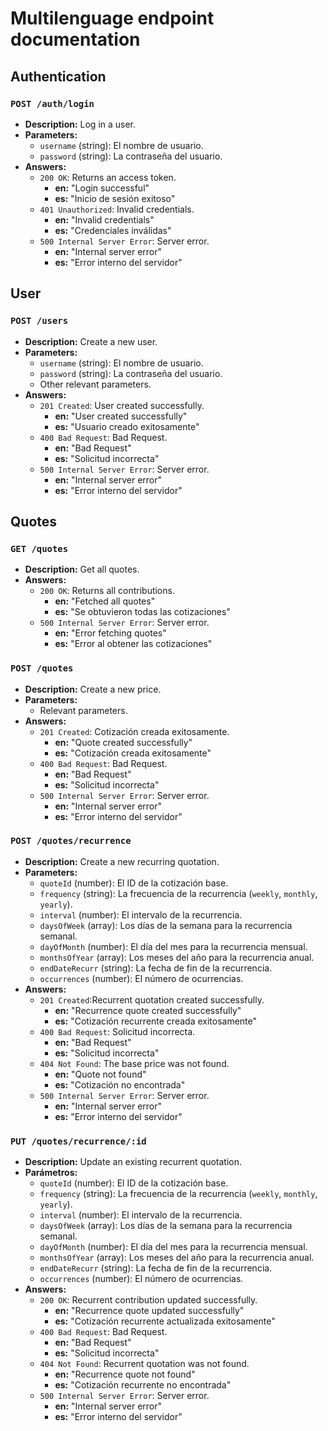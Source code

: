 # Multilenguage endpoint documentation

## Authentication

### `POST /auth/login`

- **Description:** Log in a user.
- **Parameters:**
  - `username` (string): El nombre de usuario.
  - `password` (string): La contraseña del usuario.
- **Answers:**
  - `200 OK`: Returns an access token.
    - **en:** "Login successful"
    - **es:** "Inicio de sesión exitoso"
  - `401 Unauthorized`: Invalid credentials.
    - **en:** "Invalid credentials"
    - **es:** "Credenciales inválidas"
  - `500 Internal Server Error`: Server error.
    - **en:** "Internal server error"
    - **es:** "Error interno del servidor"

## User

### `POST /users`

- **Description:** Create a new user.
- **Parameters:**
  - `username` (string): El nombre de usuario.
  - `password` (string): La contraseña del usuario.
  - Other relevant parameters.
- **Answers:**
  - `201 Created`: User created successfully.
    - **en:** "User created successfully"
    - **es:** "Usuario creado exitosamente"
  - `400 Bad Request`: Bad Request.
    - **en:** "Bad Request"
    - **es:** "Solicitud incorrecta"
  - `500 Internal Server Error`: Server error.
    - **en:** "Internal server error"
    - **es:** "Error interno del servidor"

## Quotes

### `GET /quotes`

- **Description:** Get all quotes.
- **Answers:**
  - `200 OK`: Returns all contributions.
    - **en:** "Fetched all quotes"
    - **es:** "Se obtuvieron todas las cotizaciones"
  - `500 Internal Server Error`: Server error.
    - **en:** "Error fetching quotes"
    - **es:** "Error al obtener las cotizaciones"

### `POST /quotes`

- **Description:** Create a new price.
- **Parameters:**
  - Relevant parameters.
- **Answers:**
  - `201 Created`: Cotización creada exitosamente.
    - **en:** "Quote created successfully"
    - **es:** "Cotización creada exitosamente"
  - `400 Bad Request`: Bad Request.
    - **en:** "Bad Request"
    - **es:** "Solicitud incorrecta"
  - `500 Internal Server Error`: Server error.
    - **en:** "Internal server error"
    - **es:** "Error interno del servidor"

### `POST /quotes/recurrence`

- **Description:** Create a new recurring quotation.
- **Parameters:**
  - `quoteId` (number): El ID de la cotización base.
  - `frequency` (string): La frecuencia de la recurrencia (`weekly`, `monthly`, `yearly`).
  - `interval` (number): El intervalo de la recurrencia.
  - `daysOfWeek` (array): Los días de la semana para la recurrencia semanal.
  - `dayOfMonth` (number): El día del mes para la recurrencia mensual.
  - `monthsOfYear` (array): Los meses del año para la recurrencia anual.
  - `endDateRecurr` (string): La fecha de fin de la recurrencia.
  - `occurrences` (number): El número de ocurrencias.
- **Answers:**
  - `201 Created`:Recurrent quotation created successfully.
    - **en:** "Recurrence quote created successfully"
    - **es:** "Cotización recurrente creada exitosamente"
  - `400 Bad Request`: Solicitud incorrecta.
    - **en:** "Bad Request"
    - **es:** "Solicitud incorrecta"
  - `404 Not Found`: The base price was not found.
    - **en:** "Quote not found"
    - **es:** "Cotización no encontrada"
  - `500 Internal Server Error`: Server error.
    - **en:** "Internal server error"
    - **es:** "Error interno del servidor"

### `PUT /quotes/recurrence/:id`

- **Description:** Update an existing recurrent quotation.
- **Parámetros:**
  - `quoteId` (number): El ID de la cotización base.
  - `frequency` (string): La frecuencia de la recurrencia (`weekly`, `monthly`, `yearly`).
  - `interval` (number): El intervalo de la recurrencia.
  - `daysOfWeek` (array): Los días de la semana para la recurrencia semanal.
  - `dayOfMonth` (number): El día del mes para la recurrencia mensual.
  - `monthsOfYear` (array): Los meses del año para la recurrencia anual.
  - `endDateRecurr` (string): La fecha de fin de la recurrencia.
  - `occurrences` (number): El número de ocurrencias.
- **Answers:**
  - `200 OK`: Recurrent contribution updated successfully.
    - **en:** "Recurrence quote updated successfully"
    - **es:** "Cotización recurrente actualizada exitosamente"
  - `400 Bad Request`: Bad Request.
    - **en:** "Bad Request"
    - **es:** "Solicitud incorrecta"
  - `404 Not Found`: Recurrent quotation was not found.
    - **en:** "Recurrence quote not found"
    - **es:** "Cotización recurrente no encontrada"
  - `500 Internal Server Error`: Server error.
    - **en:** "Internal server error"
    - **es:** "Error interno del servidor"
